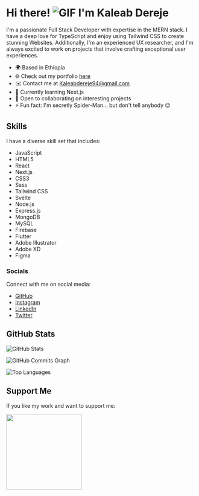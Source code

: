 # Hi there! ![GIF](https://user-images.githubusercontent.com/18350557/176309783-0785949b-9127-417c-8b55-ab5a4333674e.gif) I'm Kaleab Dereje


I'm a passionate Full Stack Developer with expertise in the MERN stack. I have a deep love for TypeScript and enjoy using Tailwind CSS to create stunning Websites. Additionally, I'm an experienced UX researcher, and I'm always excited to work on projects that involve crafting exceptional user experiences.

- 🌍 Based in Ethiopia
- 🌐 Check out my portfolio [here](http://kaleabdereje.netlify.app)
- ✉️ Contact me at [Kaleabdereje94@gmail.com](mailto:Kaleabdereje94@gmail.com)
- 🧠 Currently learning Next.js
- 🤝 Open to collaborating on interesting projects
- ⚡ Fun fact: I'm secretly Spider-Man... but don't tell anybody 😉

## Skills

I have a diverse skill set that includes:

- JavaScript
- HTML5
- React
- Next.js
- CSS3
- Sass
- Tailwind CSS
- Svelte
- Node.js
- Express.js
- MongoDB
- MySQL
- Firebase
- Flutter
- Adobe Illustrator
- Adobe XD
- Figma

### Socials

Connect with me on social media:

- [GitHub](https://www.github.com/kaleabd)
- [Instagram](http://www.instagram.com/Kaleab_thoughts)
- [LinkedIn](https://www.linkedin.com/in/kaleab-dereje-ba835916b/)
- [Twitter](https://www.twitter.com/kaleab_thoughts)

## GitHub Stats

![GitHub Stats](https://github-readme-stats.vercel.app/api?username=kaleabd&show_icons=true&hide=&count_private=true&title_color=0891b2&text_color=ffffff&icon_color=0891b2&bg_color=1c1917&hide_border=true&show_icons=true)

![GitHub Commits Graph](https://activity-graph.herokuapp.com/graph?username=kaleabd&bg_color=1c1917&color=ffffff&line=0891b2&point=ffffff&area_color=1c1917&area=true&hide_border=true&custom_title=GitHub%20Commits%20Graph)

![Top Languages](https://github-readme-stats.vercel.app/api/top-langs/?username=kaleabd&langs_count=10&title_color=0891b2&text_color=ffffff&icon_color=0891b2&bg_color=1c1917&hide_border=true&locale=en&custom_title=Top%20Languages)

## Support Me

If you like my work and want to support me:

<a href="https://www.buymeacoffee.com/kaleabdereje"><img src="https://cdn.buymeacoffee.com/buttons/v2/default-yellow.png" width="200" /></a>
